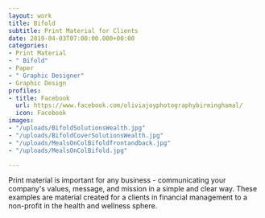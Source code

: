 ```yaml
---
layout: work
title: Bifold
subtitle: Print Material for Clients
date: 2019-04-03T07:00:00.000+00:00
categories:
- Print Material
- " Bifold"
- Paper
- " Graphic Designer"
- Graphic Design
profiles:
- title: Facebook
  url: https://www.facebook.com/oliviajoyphotographybirminghamal/
  icon: Facebook
images:
- "/uploads/BifoldSolutionsWealth.jpg"
- "/uploads/BifoldCoverSolutionsWealth.jpg"
- "/uploads/MealsOnColBifoldfrontandback.jpg"
- "/uploads/MealsOnColBifold.jpg"

---
```

Print material is important for any business - communicating your company's values, message, and mission in a simple and clear way. These examples are material created for a clients in financial management to a non-profit in the health and wellness sphere.